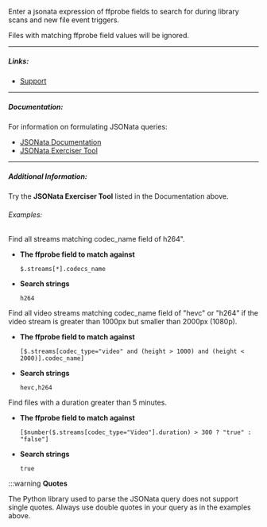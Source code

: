 
Enter a jsonata expression of ffprobe fields to search for during library scans and new file event triggers.

Files with matching ffprobe field values will be ignored.

---

##### Links:

- [Support](https://unmanic.app/discord)

---

##### Documentation:

For information on formulating JSONata queries:
- [JSONata Documentation](https://docs.jsonata.org/overview.html)
- [JSONata Exerciser Tool](https://try.jsonata.org/pdNmg6BId)

---

##### Additional Information:

Try the **JSONata Exerciser Tool** listed in the Documentation above.

###### Examples:

Find all streams matching codec_name field of h264".

  - **The ffprobe field to match against**
    ```
    $.streams[*].codecs_name
    ```
  - **Search strings**
    ```
    h264
    ```

Find all video streams matching codec_name field of "hevc" or "h264" if the video stream is greater than 1000px but smaller than 2000px (1080p).

  - **The ffprobe field to match against**
    ```
    [$.streams[codec_type="video" and (height > 1000) and (height < 2000)].codec_name]
    ```
  - **Search strings**
    ```
    hevc,h264
    ```

Find files with a duration greater than 5 minutes.

  - **The ffprobe field to match against**
    ```
    [$number($.streams[codec_type="Video"].duration) > 300 ? "true" : "false"]
    ```
  - **Search strings**
    ```
    true
    ```

:::warning
**Quotes**

The Python library used to parse the JSONata query does not support single quotes. Always use double quotes in your query as in the examples above.
